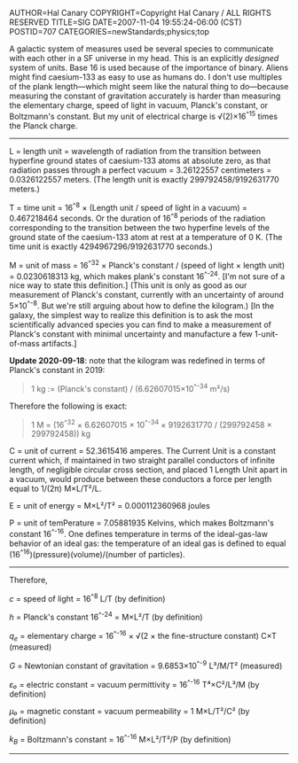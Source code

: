 AUTHOR=Hal Canary
COPYRIGHT=Copyright Hal Canary / ALL RIGHTS RESERVED
TITLE=SIG
DATE=2007-11-04 19:55:24-06:00 (CST)
POSTID=707
CATEGORIES=newStandards;physics;top

A galactic system of measures used be several species to communicate with each other in a SF universe in my head. This is an explicitly _designed_ system of units. Base 16 is used because of the importance of binary. Aliens might find caesium-133 as easy to use as humans do. I don't use multiples of the plank length—which might seem like the natural thing to do—because measuring the constant of gravitation accurately is harder than measuring the elementary charge, speed of light in vacuum, Planck's constant, or Boltzmann's constant. But my unit of electrical charge is √(2)×16<sup>^15</sup> times the Planck charge.

* * *

L = length unit = wavelength of radiation from the transition between hyperfine ground states of caesium-133 atoms at absolute zero, as that radiation passes through a perfect vacuum = 3.26122557 centimeters = 0.0326122557 meters. (The length unit is exactly 299792458/9192631770 meters.)

T = time unit = 16<sup>^8</sup> × (Length unit / speed of light in a vacuum) = 0.467218464 seconds. Or the duration of 16<sup>^8</sup> periods of the radiation corresponding to the transition between the two hyperfine levels of the ground state of the caesium-133 atom at rest at a temperature of 0 K. (The time unit is exactly 4294967296/9192631770 seconds.)

M = unit of mass = 16<sup>^32</sup> × Planck's constant / (speed of light × length unit) = 0.0230618313 kg, which makes plank's constant 16<sup>^-24</sup>. \[I'm not sure of a nice way to state this definition.\] (This unit is only as good as our measurement of Planck's constant, currently with an uncertainty of around 5×10<sup>^-8</sup>. But we're still arguing about how to define the kilogram.) \[In the galaxy, the simplest way to realize this definition is to ask the most scientifically advanced species you can find to make a measurement of Planck's constant with minimal uncertainty and manufacture a few 1-unit-of-mass artifacts.\]

<div class="box">

**Update 2020-09-18**: note that the kilogram was redefined in terms of  Planck's constant in 2019:

>   1 kg := (Planck's constant) / (6.62607015×10<sup>^-34</sup> m²/s)

Therefore the following is exact:

>   1 M = (16<sup>^32</sup> × 6.62607015 × 10<sup>^-34</sup> × 9192631770 / (299792458 × 299792458)) kg

</div>

C = unit of current = 52.3615416 amperes. The Current Unit is a constant current which, if maintained in two straight parallel conductors of infinite length, of negligible circular cross section, and placed 1 Length Unit apart in a vacuum, would produce between these conductors a force per length equal to 1/(2π) M×L/T²/L.

E = unit of energy = M×L²/T² = 0.000112360968 joules

P = unit of temPerature = 7.05881935 Kelvins, which makes Boltzmann's constant 16<sup>^-16</sup>. One defines temperature in terms of the ideal-gas-law behavior of an ideal gas: the temperature of an ideal gas is defined to equal (16<sup>^16</sup>)(pressure)(volume)/(number of particles).

* * *

Therefore,

_c_ = speed of light = 16<sup>^8</sup> L/T (by definition)

_h_ = Planck's constant 16<sup>^-24</sup> = M×L²/T (by definition)

_q<sub>e</sub>_ = elementary charge = 16<sup>^-16</sup> × √(2 × the fine-structure constant) C×T (measured)

_G_ = Newtonian constant of gravitation = 9.6853×10<sup>^-9</sup> L³/M/T² (measured)

_ε₀_ = electric constant = vacuum permittivity = 16<sup>^-16</sup> T⁴×C²/L³/M (by definition)

_μ₀_ = magnetic constant = vacuum permeability = 1 M×L/T²/C² (by definition)

_k<sub>B</sub>_ = Boltzmann's constant = 16<sup>^-16</sup> M×L²/T²/P (by definition)

* * *
